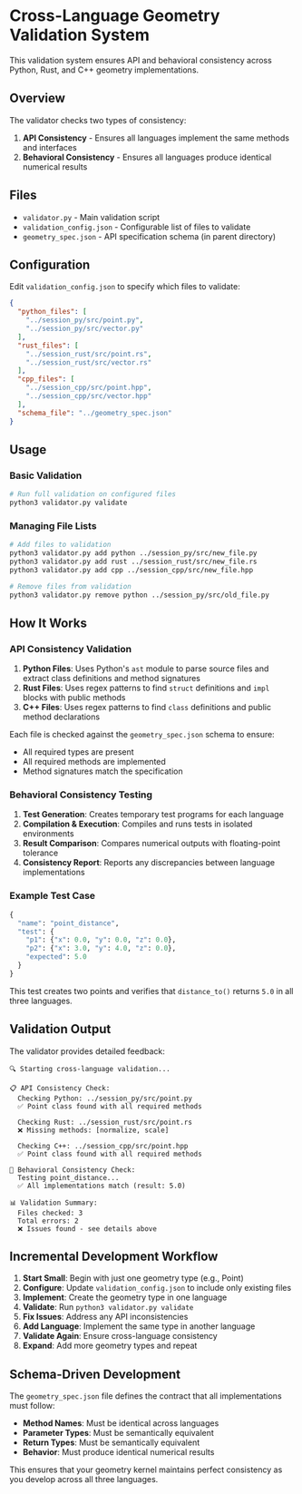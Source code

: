 # Cross-Language Geometry Validation System

This validation system ensures API and behavioral consistency across Python, Rust, and C++ geometry implementations.

## Overview

The validator checks two types of consistency:
1. **API Consistency** - Ensures all languages implement the same methods and interfaces
2. **Behavioral Consistency** - Ensures all languages produce identical numerical results

## Files

- `validator.py` - Main validation script
- `validation_config.json` - Configurable list of files to validate
- `geometry_spec.json` - API specification schema (in parent directory)

## Configuration

Edit `validation_config.json` to specify which files to validate:

```json
{
  "python_files": [
    "../session_py/src/point.py",
    "../session_py/src/vector.py"
  ],
  "rust_files": [
    "../session_rust/src/point.rs",
    "../session_rust/src/vector.rs"
  ],
  "cpp_files": [
    "../session_cpp/src/point.hpp",
    "../session_cpp/src/vector.hpp"
  ],
  "schema_file": "../geometry_spec.json"
}
```

## Usage

### Basic Validation
```bash
# Run full validation on configured files
python3 validator.py validate
```

### Managing File Lists
```bash
# Add files to validation
python3 validator.py add python ../session_py/src/new_file.py
python3 validator.py add rust ../session_rust/src/new_file.rs
python3 validator.py add cpp ../session_cpp/src/new_file.hpp

# Remove files from validation
python3 validator.py remove python ../session_py/src/old_file.py
```

## How It Works

### API Consistency Validation

1. **Python Files**: Uses Python's `ast` module to parse source files and extract class definitions and method signatures
2. **Rust Files**: Uses regex patterns to find `struct` definitions and `impl` blocks with public methods
3. **C++ Files**: Uses regex patterns to find `class` definitions and public method declarations

Each file is checked against the `geometry_spec.json` schema to ensure:
- All required types are present
- All required methods are implemented
- Method signatures match the specification

### Behavioral Consistency Testing

1. **Test Generation**: Creates temporary test programs for each language
2. **Compilation & Execution**: Compiles and runs tests in isolated environments
3. **Result Comparison**: Compares numerical outputs with floating-point tolerance
4. **Consistency Report**: Reports any discrepancies between language implementations

### Example Test Case

```python
{
  "name": "point_distance",
  "test": {
    "p1": {"x": 0.0, "y": 0.0, "z": 0.0},
    "p2": {"x": 3.0, "y": 4.0, "z": 0.0},
    "expected": 5.0
  }
}
```

This test creates two points and verifies that `distance_to()` returns `5.0` in all three languages.

## Validation Output

The validator provides detailed feedback:

```
🔍 Starting cross-language validation...

📋 API Consistency Check:
  Checking Python: ../session_py/src/point.py
  ✅ Point class found with all required methods
  
  Checking Rust: ../session_rust/src/point.rs
  ❌ Missing methods: [normalize, scale]
  
  Checking C++: ../session_cpp/src/point.hpp
  ✅ Point class found with all required methods

🧪 Behavioral Consistency Check:
  Testing point_distance...
  ✅ All implementations match (result: 5.0)

📊 Validation Summary:
  Files checked: 3
  Total errors: 2
  ❌ Issues found - see details above
```

## Incremental Development Workflow

1. **Start Small**: Begin with just one geometry type (e.g., Point)
2. **Configure**: Update `validation_config.json` to include only existing files
3. **Implement**: Create the geometry type in one language
4. **Validate**: Run `python3 validator.py validate`
5. **Fix Issues**: Address any API inconsistencies
6. **Add Language**: Implement the same type in another language
7. **Validate Again**: Ensure cross-language consistency
8. **Expand**: Add more geometry types and repeat

## Schema-Driven Development

The `geometry_spec.json` file defines the contract that all implementations must follow:
- **Method Names**: Must be identical across languages
- **Parameter Types**: Must be semantically equivalent
- **Return Types**: Must be semantically equivalent
- **Behavior**: Must produce identical numerical results

This ensures that your geometry kernel maintains perfect consistency as you develop across all three languages.
